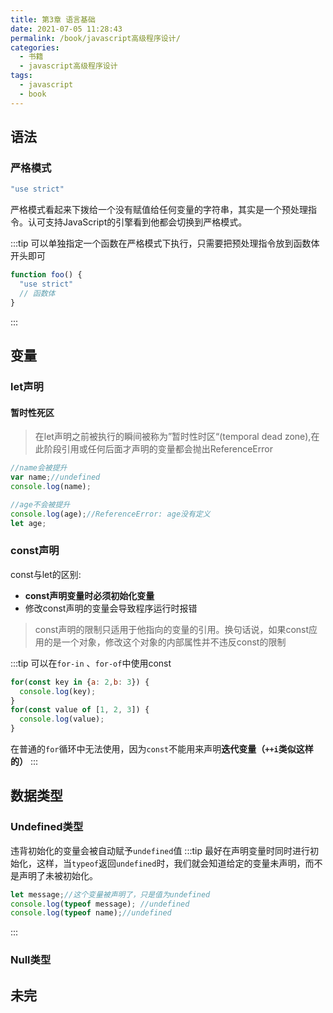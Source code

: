 ```yaml
---
title: 第3章 语言基础
date: 2021-07-05 11:28:43
permalink: /book/javascript高级程序设计/
categories:
  - 书籍
  - javascript高级程序设计
tags:
  - javascript 
  - book
---
```


## 语法

### 严格模式

```js {1}
"use strict"
```

严格模式看起来下拨给一个没有赋值给任何变量的字符串，其实是一个预处理指令。认可支持JavaScript的引擎看到他都会切换到严格模式。

:::tip
可以单独指定一个函数在严格模式下执行，只需要把预处理指令放到函数体开头即可

```js {2}
function foo() {
  "use strict"
  // 函数体
}
```

:::

## 变量

### let声明

#### 暂时性死区

  > 在let声明之前被执行的瞬间被称为”暂时性时区“(temporal dead zone),在此阶段引用或任何后面才声明的变量都会抛出ReferenceError

  ```js
  //name会被提升
  var name;//undefined
  console.log(name);

  //age不会被提升
  console.log(age);//ReferenceError: age没有定义
  let age;
  ```

### const声明

const与let的区别:

+ **const声明变量时必须初始化变量**
+ 修改const声明的变量会导致程序运行时报错

> const声明的限制只适用于他指向的变量的引用。换句话说，如果const应用的是一个对象，修改这个对象的内部属性并不违反const的限制

:::tip
可以在`for-in` 、`for-of`中使用const

```js
for(const key in {a: 2,b: 3}) {
  console.log(key);
}
for(const value of [1, 2, 3]) {
  console.log(value);
}
```

在普通的`for`循环中无法使用，因为`const`不能用来声明**迭代变量（`++i`类似这样的）**
:::

## 数据类型

### Undefined类型

违背初始化的变量会被自动赋予`undefined`值
:::tip
最好在声明变量时同时进行初始化，这样，当`typeof`返回`undefined`时，我们就会知道给定的变量未声明，而不是声明了未被初始化。

```js
let message;//这个变量被声明了，只是值为undefined
console.log(typeof message); //undefined
console.log(typeof name);//undefined
```
:::

### Null类型

## 未完
